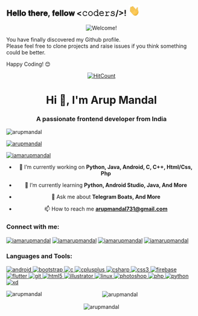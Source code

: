 <h2> 𝐇𝐞𝐥𝐥𝐨 𝐭𝐡𝐞𝐫𝐞, 𝐟𝐞𝐥𝐥𝐨𝐰 <𝚌𝚘𝚍𝚎𝚛𝚜/>! <img src="https://github.com/ABSphreak/ABSphreak/blob/master/gifs/Hi.gif" width="30px"></h2>

<div align="center" width="50">

<img src="https://i.imgur.com/dTYwdG1.gif" alt="Welcome!" width="300"/>

</div>

You have finally discovered my Github profile. <br>
Please feel free to clone projects and raise issues if you think something could be better.

Happy Coding! 😊

<div align="center">

[![HitCount](http://hits.dwyl.com/ABSphreak/ABSphreak.svg)](http://hits.dwyl.com/ABSphreak/ABSphreak)



<h1 align="center">Hi 👋, I'm Arup Mandal</h1>
<h3 align="center">A passionate frontend developer from India</h3>

<p align="left"> <img src="https://komarev.com/ghpvc/?username=arupmandal&label=Profile%20views&color=0e75b6&style=flat" alt="arupmandal" /> </p>

<p align="left"> <a href="https://github.com/ryo-ma/github-profile-trophy"><img src="https://github-profile-trophy.vercel.app/?username=arupmandal" alt="arupmandal" /></a> </p>

<p align="left"> <a href="https://twitter.com/iamarupmandal" target="blank"><img src="https://img.shields.io/twitter/follow/iamarupmandal?logo=twitter&style=for-the-badge" alt="iamarupmandal" /></a> </p>

- 🔭 I’m currently working on **Python, Java, Android, C, C++, Html/Css, Php**

- 🌱 I’m currently learning **Python, Android Studio, Java, And More**

- 💬 Ask me about **Telegram Boats, And More**

- 📫 How to reach me **arupmandal731@gmail.com**

<h3 align="left">Connect with me:</h3>
<p align="left">
<a href="https://twitter.com/iamarupmandal" target="blank"><img align="center" src="https://cdn.jsdelivr.net/npm/simple-icons@3.0.1/icons/twitter.svg" alt="iamarupmandal" height="30" width="40" /></a>
<a href="https://linkedin.com/in/iamarupmandal" target="blank"><img align="center" src="https://cdn.jsdelivr.net/npm/simple-icons@3.0.1/icons/linkedin.svg" alt="iamarupmandal" height="30" width="40" /></a>
<a href="https://fb.com/iamarupmandal" target="blank"><img align="center" src="https://cdn.jsdelivr.net/npm/simple-icons@3.0.1/icons/facebook.svg" alt="iamarupmandal" height="30" width="40" /></a>
<a href="https://instagram.com/iamarupmandal" target="blank"><img align="center" src="https://cdn.jsdelivr.net/npm/simple-icons@3.0.1/icons/instagram.svg" alt="iamarupmandal" height="30" width="40" /></a>
</p>

<h3 align="left">Languages and Tools:</h3>
<p align="left"> <a href="https://developer.android.com" target="_blank"> <img src="https://devicons.github.io/devicon/devicon.git/icons/android/android-original-wordmark.svg" alt="android" width="40" height="40"/> </a> <a href="https://getbootstrap.com" target="_blank"> <img src="https://devicons.github.io/devicon/devicon.git/icons/bootstrap/bootstrap-plain.svg" alt="bootstrap" width="40" height="40"/> </a> <a href="https://www.cprogramming.com/" target="_blank"> <img src="https://devicons.github.io/devicon/devicon.git/icons/c/c-original.svg" alt="c" width="40" height="40"/> </a> <a href="https://www.w3schools.com/cpp/" target="_blank"> <img src="https://devicons.github.io/devicon/devicon.git/icons/cplusplus/cplusplus-original.svg" alt="cplusplus" width="40" height="40"/> </a> <a href="https://www.w3schools.com/cs/" target="_blank"> <img src="https://devicons.github.io/devicon/devicon.git/icons/csharp/csharp-original.svg" alt="csharp" width="40" height="40"/> </a> <a href="https://www.w3schools.com/css/" target="_blank"> <img src="https://devicons.github.io/devicon/devicon.git/icons/css3/css3-original-wordmark.svg" alt="css3" width="40" height="40"/> </a> <a href="https://firebase.google.com/" target="_blank"> <img src="https://www.vectorlogo.zone/logos/firebase/firebase-icon.svg" alt="firebase" width="40" height="40"/> </a> <a href="https://flutter.dev" target="_blank"> <img src="https://www.vectorlogo.zone/logos/flutterio/flutterio-icon.svg" alt="flutter" width="40" height="40"/> </a> <a href="https://git-scm.com/" target="_blank"> <img src="https://www.vectorlogo.zone/logos/git-scm/git-scm-icon.svg" alt="git" width="40" height="40"/> </a> <a href="https://www.w3.org/html/" target="_blank"> <img src="https://devicons.github.io/devicon/devicon.git/icons/html5/html5-original-wordmark.svg" alt="html5" width="40" height="40"/> </a> <a href="https://www.adobe.com/in/products/illustrator.html" target="_blank"> <img src="https://www.vectorlogo.zone/logos/adobe_illustrator/adobe_illustrator-icon.svg" alt="illustrator" width="40" height="40"/> </a> <a href="https://www.linux.org/" target="_blank"> <img src="https://devicons.github.io/devicon/devicon.git/icons/linux/linux-original.svg" alt="linux" width="40" height="40"/> </a> <a href="https://www.photoshop.com/en" target="_blank"> <img src="https://devicons.github.io/devicon/devicon.git/icons/photoshop/photoshop-plain.svg" alt="photoshop" width="40" height="40"/> </a> <a href="https://www.php.net" target="_blank"> <img src="https://devicons.github.io/devicon/devicon.git/icons/php/php-original.svg" alt="php" width="40" height="40"/> </a> <a href="https://www.python.org" target="_blank"> <img src="https://devicons.github.io/devicon/devicon.git/icons/python/python-original.svg" alt="python" width="40" height="40"/> </a> <a href="https://www.adobe.com/products/xd.html" target="_blank"> <img src="https://cdn.worldvectorlogo.com/logos/adobe-xd.svg" alt="xd" width="40" height="40"/> </a> </p>

<p><img align="left" src="https://github-readme-stats.vercel.app/api/top-langs?username=arupmandal&show_icons=true&locale=en&layout=compact" alt="arupmandal" /></p>

<p>&nbsp;<img align="center" src="https://github-readme-stats.vercel.app/api?username=arupmandal&show_icons=true&locale=en" alt="arupmandal" /></p>

<p><img align="center" src="https://github-readme-streak-stats.herokuapp.com/?user=arupmandal&" alt="arupmandal" /></p>
